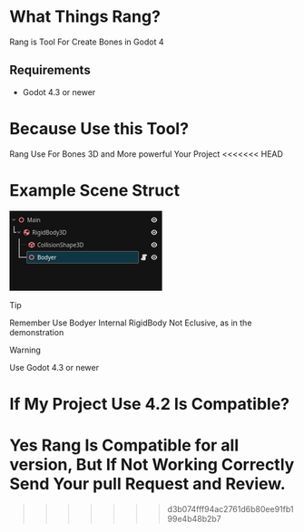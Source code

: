 # What Things Rang?
Rang is Tool For Create Bones in Godot 4


## Requirements 
- Godot 4.3 or newer

# Because Use this Tool?
Rang Use For Bones 3D and More powerful Your Project
<<<<<<< HEAD
# Example Scene Struct
![Scene Example Use](images/Example_Scene.png)

> [!TIP] 
> Remember Use Bodyer Internal RigidBody Not Eclusive, as in the demonstration

> [!WARNING]
> Use Godot 4.3 or newer

# If My Project Use 4.2 Is Compatible? 
Yes Rang Is Compatible for all version, But If Not Working Correctly Send Your pull Request and Review.
=======


>>>>>>> d3b074fff94ac2761d6b80ee91fb199e4b48b2b7
